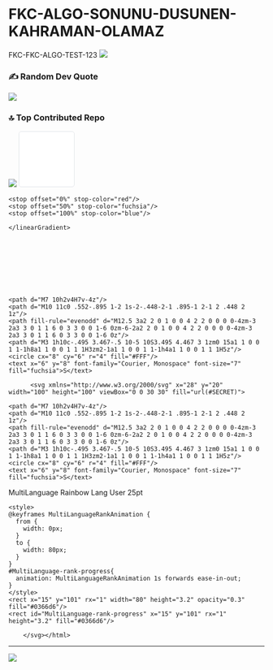 # FKC-ALGO-SONUNU-DUSUNEN-KAHRAMAN-OLAMAZ
FKC-FKC-ALGO-TEST-123
![](https://github-profile-trophy.vercel.app/?username=BartuKaptanoglu&theme=radical&no-frame=false&no-bg=true&margin-w=4)

### ✍️ Random Dev Quote
![](https://quotes-github-readme.vercel.app/api?type=horizontal&theme=tokyonight)

### 🔝 Top Contributed Repo
![](https://github-contributor-stats.vercel.app/api?username=BartuKaptanoglu&limit=5&theme=dark&combine_all_yearly_contributions=true)
<svg xmlns="http://www.w3.org/2000/svg" x="0" y="0" width="110" height="110" viewBox="0 0 110 110" fill="none">
          <rect x="0.5" y="0.5" rx="4.5" width="109" height="109" stroke="#e1e4e8" fill="#FFF" stroke-opacity="1" fill-opacity="1"/>
          
  
 <html>  <defs>
    <linearGradient id="SECRET" gradientTransform="rotate(45)">
    
    <stop offset="0%" stop-color="red"/>
    <stop offset="50%" stop-color="fuchsia"/>
    <stop offset="100%" stop-color="blue"/>
    
    </linearGradient>
  </defs>
  <svg xmlns="http://www.w3.org/2000/svg" x="28" y="20" width="100" height="100" viewBox="0 0 30 30" fill="url(#SECRET)">
    
    <path d="M7 10h2v4H7v-4z"/>
    <path d="M10 11c0 .552-.895 1-2 1s-2-.448-2-1 .895-1 2-1 2 .448 2 1z"/>
    <path fill-rule="evenodd" d="M12.5 3a2 2 0 1 0 0 4 2 2 0 0 0 0-4zm-3 2a3 3 0 1 1 6 0 3 3 0 0 1-6 0zm-6-2a2 2 0 1 0 0 4 2 2 0 0 0 0-4zm-3 2a3 3 0 1 1 6 0 3 3 0 0 1-6 0z"/>
    <path d="M3 1h10c-.495 3.467-.5 10-5 10S3.495 4.467 3 1zm0 15a1 1 0 0 1 1-1h8a1 1 0 0 1 1 1H3zm2-1a1 1 0 0 1 1-1h4a1 1 0 0 1 1 1H5z"/>
    <circle cx="8" cy="6" r="4" fill="#FFF"/>
    <text x="6" y="8" font-family="Courier, Monospace" font-size="7" fill="fuchsia">S</text>
  
  </svg>
  
          <svg xmlns="http://www.w3.org/2000/svg" x="28" y="20" width="100" height="100" viewBox="0 0 30 30" fill="url(#SECRET)">
    
    <path d="M7 10h2v4H7v-4z"/>
    <path d="M10 11c0 .552-.895 1-2 1s-2-.448-2-1 .895-1 2-1 2 .448 2 1z"/>
    <path fill-rule="evenodd" d="M12.5 3a2 2 0 1 0 0 4 2 2 0 0 0 0-4zm-3 2a3 3 0 1 1 6 0 3 3 0 0 1-6 0zm-6-2a2 2 0 1 0 0 4 2 2 0 0 0 0-4zm-3 2a3 3 0 1 1 6 0 3 3 0 0 1-6 0z"/>
    <path d="M3 1h10c-.495 3.467-.5 10-5 10S3.495 4.467 3 1zm0 15a1 1 0 0 1 1-1h8a1 1 0 0 1 1 1H3zm2-1a1 1 0 0 1 1-1h4a1 1 0 0 1 1 1H5z"/>
    <circle cx="8" cy="6" r="4" fill="#FFF"/>
    <text x="6" y="8" font-family="Courier, Monospace" font-size="7" fill="fuchsia">S</text>
  
  </svg><text x="50%" y="18" text-anchor="middle" font-family="Segoe UI,Helvetica,Arial,sans-serif,Apple Color Emoji,Segoe UI Emoji" font-weight="bold" font-size="13" fill="#000">MultiLanguage</text>
          <text x="50%" y="85" text-anchor="middle" font-family="Segoe UI,Helvetica,Arial,sans-serif,Apple Color Emoji,Segoe UI Emoji" font-weight="bold" font-size="10.5" fill="#666">Rainbow Lang User</text>
          <text x="50%" y="97" text-anchor="middle" font-family="Segoe UI,Helvetica,Arial,sans-serif,Apple Color Emoji,Segoe UI Emoji" font-weight="bold" font-size="10" fill="#666">25pt</text>
          
    <style>
    @keyframes MultiLanguageRankAnimation {
      from {
        width: 0px;
      }
      to {
        width: 80px;
      }
    }
    #MultiLanguage-rank-progress{
      animation: MultiLanguageRankAnimation 1s forwards ease-in-out;
    }
    </style>
    <rect x="15" y="101" rx="1" width="80" height="3.2" opacity="0.3" fill="#0366d6"/>
    <rect id="MultiLanguage-rank-progress" x="15" y="101" rx="1" height="3.2" fill="#0366d6"/>
  
        </svg></html> 

---
[![](https://visitcount.itsvg.in/api?id=BartuKaptanoglu&icon=0&color=0)](https://visitcount.itsvg.in)
